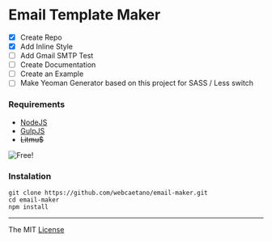 # Email Template Maker 

- [x] Create Repo
- [x] Add Inline Style
- [ ] Add Gmail SMTP Test
- [ ] Create Documentation
- [ ] Create an Example
- [ ] Make Yeoman Generator based on this project for SASS / Less switch

### Requirements

- [NodeJS](https://nodejs.org)
- [GulpJS](https://github.com/gulpjs/gulp/blob/master/docs/getting-started.md)
- ~~Litmu$~~

![Free!](http://i.imgur.com/u25kDb5.jpg)

### Instalation

```
git clone https://github.com/webcaetano/email-maker.git
cd email-maker
npm install
```

---------------------------------

The MIT [License](https://raw.githubusercontent.com/webcaetano/email-maker/master/LICENSE.md)
